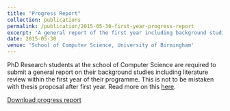 ```yaml
---
title: "Progress Report"
collection: publications
permalink: /publication/2015-05-30-first-year-progress-report
excerpt: 'A general report of the first year including background studies submitted to my thesis committee '
date: 2015-05-30
venue: 'School of Computer Science, University of Birmingham'
---
```

<!-- include it up there if you have it
citation: 'Your Name, You. (2009). &quot;Paper Title Number 1.&quot; <i>Journal 1</i>. 1(1).'
-->

PhD Research students at the school of Computer Science are required to submit a general report on their background studies including literature review within the first year of their programme. This is not to be mistaken with thesis proposal after first year. Read more on this [here](https://www.cs.bham.ac.uk/internal/research_students/thesis_group_reports#thesisproposal).  

[Download progress report](http://sinhp.github.io/files/first-year-progress-report.pdf)

<!--
Recommended citation: Your Name, You. (2009). "Paper Title Number 1." <i>Journal 1</i>. 1(1).
-->
